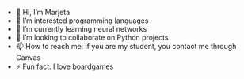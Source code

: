 - 👋 Hi, I’m Marjeta
- 👀 I’m interested programming languages
- 🌱 I’m currently learning neural networks
- 💞️ I’m looking to collaborate on Python projects
- 📫 How to reach me: if you are my student, you contact me through Canvas
- ⚡ Fun fact: I love boardgames

<!---
mchowcc/mchowcc is a ✨ special ✨ repository because its `README.md` (this file) appears on your GitHub profile.
You can click the Preview link to take a look at your changes.
--->
